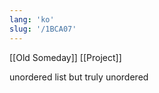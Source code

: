```yaml
---
lang: 'ko'
slug: '/1BCA07'
---
```


[[Old Someday]] [[Project]]

unordered list but truly unordered

